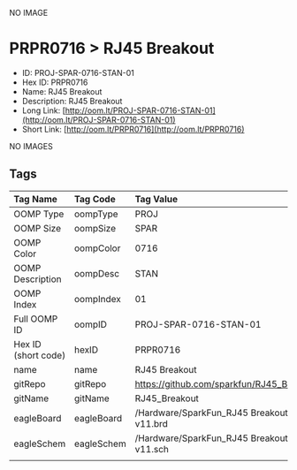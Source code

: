 


  
NO IMAGE  
# PRPR0716 > RJ45 Breakout

- ID: PROJ-SPAR-0716-STAN-01
- Hex ID: PRPR0716
- Name: RJ45 Breakout
- Description: RJ45 Breakout
- Long Link: [http://oom.lt/PROJ-SPAR-0716-STAN-01](http://oom.lt/PROJ-SPAR-0716-STAN-01)
- Short Link: [http://oom.lt/PRPR0716](http://oom.lt/PRPR0716)
  
NO IMAGES  
## Tags
  

|Tag Name|Tag Code|Tag Value|
| :--- | :--- | :--- |
|OOMP Type|oompType|PROJ|
|OOMP Size|oompSize|SPAR|
|OOMP Color|oompColor|0716|
|OOMP Description|oompDesc|STAN|
|OOMP Index|oompIndex|01|
|Full OOMP ID|oompID|PROJ-SPAR-0716-STAN-01|
|Hex ID (short code)|hexID|PRPR0716|
|name|name|RJ45 Breakout|
|gitRepo|gitRepo|https://github.com/sparkfun/RJ45_Breakout|
|gitName|gitName|RJ45_Breakout|
|eagleBoard|eagleBoard|/Hardware/SparkFun_RJ45 Breakout v11.brd|
|eagleSchem|eagleSchem|/Hardware/SparkFun_RJ45 Breakout v11.sch|
||||
